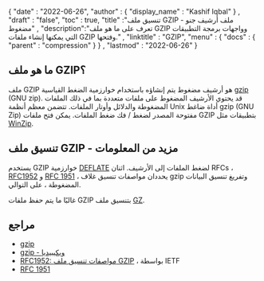 {
  "date" : "2022-06-26",
  "author" : {
    "display_name" : "Kashif Iqbal"
} ,
  "draft" : "false",
  "toc" : true,
  "title" :"تنسيق ملف GZIP - ملف أرشيف جنو مضغوط" ,
  "description":"تعرف على ما هو ملف GZIP وواجهات برمجة التطبيقات التي يمكنها إنشاء ملفات GZIP وفتحها." ,
  "linktitle" : "GZIP",
  "menu" : {
    "docs" : {
      "parent" : "compression"
}
} ,
  "lastmod" : "2022-06-26"
}

## ما هو ملف GZIP؟

ملف GZIP هو أرشيف مضغوط يتم إنشاؤه باستخدام خوارزمية الضغط القياسية [gzip](https://en.wikipedia.org/wiki/Gzip) (GNU zip). قد يحتوي الأرشيف المضغوط على ملفات متعددة بما في ذلك الملفات المضغوطة والدلائل وأوتار الملفات. تتضمن معظم أنظمة Unix أداة ضاغط gzip (GNU Zip) مفتوحة المصدر لضغط / فك ضغط الملفات. يمكن فتح ملفات GZIP بتطبيقات مثل [WinZip](https://www.winzip.com/en/).

## تنسيق ملف GZIP - مزيد من المعلومات

يستخدم GZIP خوارزمية [DEFLATE](https://en.wikipedia.org/wiki/DEFLATE) لضغط الملفات إلى الأرشيف. اثنان RFCs ، [RFC1952](https://tools.ietf.org/html/rfc1952) و [RFC 1951](https://tools.ietf.org/html/rfc1951) ، يحددان مواصفات تنسيق غلاف gzip وتفريغ تنسيق البيانات المضغوطة ، على التوالي.

غالبًا ما يتم حفظ ملفات GZIP بتنسيق ملف [GZ](/ar/compression/gz/).

## مراجع

* [gzip](http://www.gzip.org/)
* [gzip - ويكيبيديا](https://en.wikipedia.org/wiki/Gzip)
* [RFC1952: مواصفات تنسيق ملف GZIP](http://tools.ietf.org/html/rfc1952) ، بواسطة IETF
* [RFC 1951](https://tools.ietf.org/html/rfc1951)

